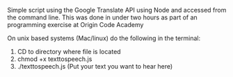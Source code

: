 Simple script using the Google Translate API using Node and accessed from the command line.
This was done in under two hours as part of an programming exercise at Origin Code Academy


On unix based systems (Mac/linux) do the following in the terminal:
1. CD to directory where file is located
2. chmod +x texttospeech.js
3. ./texttospeech.js (Put your text you want to hear here)


